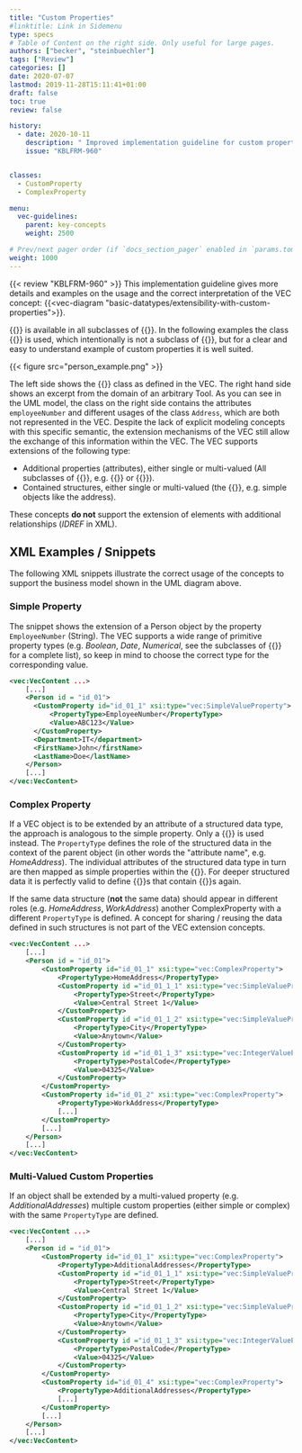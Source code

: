 ```yaml
---
title: "Custom Properties"
#linktitle: Link in Sidemenu
type: specs
# Table of Content on the right side. Only useful for large pages.
authors: ["becker", "steinbuechler"]
tags: ["Review"]
categories: []
date: 2020-07-07
lastmod: 2019-11-28T15:11:41+01:00
draft: false
toc: true
review: false

history:
  - date: 2020-10-11
    description: " Improved implementation guideline for custom properties (e.g. ComplexProperty)"
    issue: "KBLFRM-960"


classes:
  - CustomProperty
  - ComplexProperty

menu:
  vec-guidelines:
    parent: key-concepts
    weight: 2500

# Prev/next pager order (if `docs_section_pager` enabled in `params.toml`)
weight: 1000
---
```


{{< review "KBLFRM-960" >}}
This implementation guideline gives more details and examples on the usage and the correct interpretation of the VEC concept: {{<vec-diagram "basic-datatypes/extensibility-with-custom-properties">}}.

{{<vec-class CustomProperty>}} is available in all subclasses of {{<vec-class ExtendableElement>}}. In the following examples the class {{<vec-class Person>}} is used, which intentionally is not a subclass of {{<vec-class ExtendableElement>}}, but for a clear and easy to understand example of custom properties it is well suited.

{{< figure src="person_example.png" >}}

The left side shows the {{<vec-class Person>}} class as defined in the VEC. The right hand side shows an excerpt from the domain of an arbitrary Tool. As you can see in the UML model, the class on the right side contains the attributes `employeeNumber` and different usages of the class `Address`, which are both not represented in the VEC. Despite the lack of explicit modeling concepts with this specific semantic, the extension mechanisms of the VEC still allow the exchange of this information within the VEC. The VEC supports extensions of the following type:

- Additional properties (attributes), either single or multi-valued (All subclasses of {{<vec-class CustomProperty>}}, e.g. {{<vec-class SimpleValueProperty >}} or {{<vec-class BooleanValueProperty >}}).
- Contained structures, either single or multi-valued (the {{<vec-class ComplexProperty>}}, e.g. simple objects like the address).

These concepts **do not** support the extension of elements with additional relationships (_IDREF_ in XML).

## XML Examples / Snippets

The following XML snippets illustrate the correct usage of the concepts to support the business model shown in the UML diagram above. 

### Simple Property

The snippet shows the extension of a Person object by the property `EmployeeNumber` (String). The VEC supports a wide range of primitive property types (e.g. _Boolean_, _Date_, _Numerical_, see the subclasses of {{<vec-class CustomProperty>}} for a complete list), so keep in mind to choose the correct type for the corresponding value.

```xml
<vec:VecContent ...>
    [...]
    <Person id = "id_01">
      <CustomProperty id="id_01_1" xsi:type="vec:SimpleValueProperty">
          <PropertyType>EmployeeNumber</PropertyType>
          <Value>ABC123</Value>
      </CustomProperty>
      <Department>IT</department>
      <FirstName>John</firstName>
      <LastName>Doe</lastName>
    </Person>
    [...]
</vec:VecContent>
```

### Complex Property

If a VEC object is to be extended by an attribute of a structured data type, the approach is analogous to the simple property. Only a {{<vec-class ComplexProperty>}} is used instead. The `PropertyType` defines the role of the structured data in the context of the parent object (in other words the "attribute name", e.g. _HomeAddress_). The individual attributes of the structured data type in turn are then mapped as simple properties within the {{<vec-class ComplexProperty>}}. For deeper structured data it is perfectly valid to define {{<vec-class ComplexProperty>}}s that contain {{<vec-class ComplexProperty>}}s again.

If the same data structure (**not** the same data) should appear in different roles (e.g. _HomeAddress_, _WorkAddress_) another ComplexProperty with a different `PropertyType` is defined. A concept for sharing / reusing the data defined in such structures is not part of the VEC extension concepts.

```xml
<vec:VecContent ...>
    [...]
    <Person id = "id_01">
        <CustomProperty id="id_01_1" xsi:type="vec:ComplexProperty">
            <PropertyType>HomeAddress</PropertyType>
            <CustomProperty id ="id_01_1_1" xsi:type="vec:SimpleValueProperty">
                <PropertyType>Street</PropertyType>
                <Value>Central Street 1</Value>
            </CustomProperty>
            <CustomProperty id ="id_01_1_2" xsi:type="vec:SimpleValueProperty">
                <PropertyType>City</PropertyType>
                <Value>Anytown</Value>
            </CustomProperty>
            <CustomProperty id ="id_01_1_3" xsi:type="vec:IntegerValueProperty">
                <PropertyType>PostalCode</PropertyType>
                <Value>04325</Value>
            </CustomProperty>
        </CustomProperty>
        <CustomProperty id="id_01_2" xsi:type="vec:ComplexProperty">
            <PropertyType>WorkAddress</PropertyType>
            [...]
        </CustomProperty>
        [...]
    </Person>
    [...]
</vec:VecContent>
```

### Multi-Valued Custom Properties

If an object shall be extended by a multi-valued property (e.g. _AdditionalAddresses_) multiple custom properties (either simple or complex) with the same `PropertyType` are defined. 

```xml
<vec:VecContent ...>
    [...]
    <Person id = "id_01">
        <CustomProperty id="id_01_1" xsi:type="vec:ComplexProperty">
            <PropertyType>AdditionalAddresses</PropertyType>
            <CustomProperty id ="id_01_1_1" xsi:type="vec:SimpleValueProperty">
                <PropertyType>Street</PropertyType>
                <Value>Central Street 1</Value>
            </CustomProperty>
            <CustomProperty id ="id_01_1_2" xsi:type="vec:SimpleValueProperty">
                <PropertyType>City</PropertyType>
                <Value>Anytown</Value>
            </CustomProperty>
            <CustomProperty id ="id_01_1_3" xsi:type="vec:IntegerValueProperty">
                <PropertyType>PostalCode</PropertyType>
                <Value>04325</Value>
            </CustomProperty>
        </CustomProperty>
        <CustomProperty id="id_01_4" xsi:type="vec:ComplexProperty">
            <PropertyType>AdditionalAddresses</PropertyType>
            [...]
        </CustomProperty>
        [...]
    </Person>
    [...]
</vec:VecContent>
```